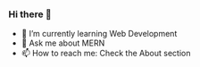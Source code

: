 









### Hi there 👋

- 🌱 I’m currently learning Web Development 
- 💬 Ask me about MERN 
- 📫 How to reach me: Check the About section
 
